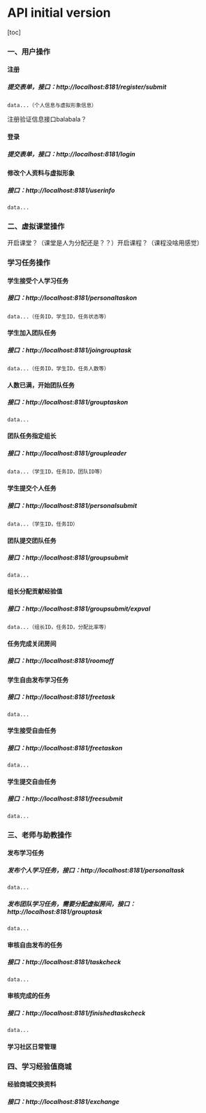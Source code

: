 # API initial version

[toc]

### 一、用户操作

#### 注册

##### 提交表单，接口：http://localhost:8181/register/submit

```
data...（个人信息与虚拟形象信息）
```

注册验证信息接口balabala？

#### 登录

##### 提交表单，接口：http://localhost:8181/login



#### 修改个人资料与虚拟形象

##### 接口：http://localhost:8181/userinfo

```
data...
```



### 二、虚拟课堂操作

开启课堂？（课堂是人为分配还是？？）开启课程？（课程没啥用感觉）


### 学习任务操作

#### 学生接受个人学习任务

##### 接口：http://localhost:8181/personaltaskon

```
data...（任务ID，学生ID，任务状态等）
```

#### 学生加入团队任务

##### 接口：http://localhost:8181/joingrouptask

```
data...（任务ID，学生ID，任务人数等）
```

#### 人数已满，开始团队任务

##### 接口：http://localhost:8181/grouptaskon

```
data...
```

#### 团队任务指定组长

##### 接口：http://localhost:8181/groupleader

```
data...（学生ID，任务ID，团队ID等）
```

#### 学生提交个人任务

##### 接口：http://localhost:8181/personalsubmit

```
data...（学生ID，任务ID）
```

#### 团队提交团队任务

##### 接口：http://localhost:8181/groupsubmit

```
data...
```

#### 组长分配贡献经验值

##### 接口：http://localhost:8181/groupsubmit/expval

```
data...（组长ID，任务ID，分配比率等）
```

#### 任务完成关闭房间

##### 接口：http://localhost:8181/roomoff

#### 学生自由发布学习任务

##### 接口：http://localhost:8181/freetask

```
data...
```

#### 学生接受自由任务

##### 接口：http://localhost:8181/freetaskon

```
data...
```

#### 学生提交自由任务

##### 接口：http://localhost:8181/freesubmit

```
data...
```



### 三、老师与助教操作

#### 发布学习任务

##### 发布个人学习任务，接口：http://localhost:8181/personaltask

```
data...
```

##### 发布团队学习任务，需要分配虚拟房间，接口：http://localhost:8181/grouptask

```
data...
```

#### 审核自由发布的任务

##### 接口：http://localhost:8181/taskcheck

```
data...
```
#### 审核完成的任务

##### 接口：http://localhost:8181/finishedtaskcheck

```
data...
```

#### 学习社区日常管理



### 四、学习经验值商城
#### 经验商城交换资料
##### 接口：http://localhost:8181/exchange